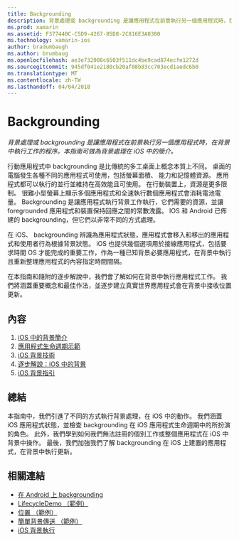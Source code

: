 ```yaml
---
title: Backgrounding
description: 背景處理或 backgrounding 是讓應用程式在前景執行另一個應用程式時，在背景中執行工作的程序。 本指南可做為背景處理在 iOS 中的簡介。
ms.prod: xamarin
ms.assetid: F377440C-C5D9-4267-85D8-2C816E3A0300
ms.technology: xamarin-ios
author: bradumbaugh
ms.author: brumbaug
ms.openlocfilehash: ae3e732008c6503f511dc4be9cad874ecfe1272d
ms.sourcegitcommit: 945df041e2180cb20af08b83cc703ecd1aedc6b0
ms.translationtype: MT
ms.contentlocale: zh-TW
ms.lasthandoff: 04/04/2018
---
```

# <a name="backgrounding"></a>Backgrounding

_背景處理或 backgrounding 是讓應用程式在前景執行另一個應用程式時，在背景中執行工作的程序。本指南可做為背景處理在 iOS 中的簡介。_

行動應用程式中 backgrounding 是比傳統的多工桌面上概念本質上不同。 桌面的電腦發生各種不同的應用程式可使用，包括螢幕面積、 能力和記憶體資源。 應用程式都可以執行的並行並維持在高效能且可使用。 在行動裝置上，資源是更多限制。 很難小型螢幕上顯示多個應用程式和全速執行數個應用程式會消耗電池電量。 Backgrounding 是讓應用程式執行背景工作執行，它們需要的資源，並讓 foregrounded 應用程式和裝置保持回應之間的常數洩露。 IOS 和 Android 已佈建的 backgrounding，但它們以非常不同的方式處理。

在 iOS、 backgrounding 辨識為應用程式狀態，應用程式會移入和移出的應用程式和使用者行為根據背景狀態。 iOS 也提供幾個選項用於接線應用程式，包括要求時間 OS 才能完成的重要工作，作為一種已知背景必要應用程式，在背景中執行且重新整理應用程式的內容指定時間間隔。

在本指南和隨附的逐步解說中，我們會了解如何在背景中執行應用程式工作。 我們將涵蓋重要概念和最佳作法，並逐步建立真實世界應用程式會在背景中接收位置更新。

## <a name="contents"></a>內容

1.  [iOS 中的背景簡介](~/ios/app-fundamentals/backgrounding/introduction-to-backgrounding-in-ios.md)
1.  [應用程式生命週期示範](~/ios/app-fundamentals/backgrounding/application-lifecycle-demo.md)
1.  [iOS 背景技術](~/ios/app-fundamentals/backgrounding/ios-backgrounding-techniques/index.md)
1.  [逐步解說：iOS 中的背景](~/ios/app-fundamentals/backgrounding/ios-backgrounding-walkthroughs/index.md)
1.  [iOS 背景指引](~/ios/app-fundamentals/backgrounding/ios-backgrounding-guidance.md)

## <a name="summary"></a>總結

本指南中，我們引進了不同的方式執行背景處理，在 iOS 中的動作。 我們涵蓋 iOS 應用程式狀態，並檢查 backgrounding 在 iOS 應用程式生命週期中的所扮演的角色。 此外，我們學到如何我們無法註冊的個別工作或整個應用程式在 iOS 中背景中操作。 最後，我們加強我們了解 backgrounding 在 iOS 上建置的應用程式，在背景中執行更新。



## <a name="related-links"></a>相關連結

- [在 Android 上 backgrounding](~/android/app-fundamentals/services/index.md)
- [LifecycleDemo （範例）](https://developer.xamarin.com/samples/monotouch/LifecycleDemo/)
- [位置 （範例）](https://developer.xamarin.com/samples/monotouch/Location/)
- [簡單背景傳送 （範例）](https://developer.xamarin.com/samples/monotouch/SimpleBackgroundTransfer/)
- [iOS 背景執行](https://developer.apple.com/library/ios/documentation/iPhone/Conceptual/iPhoneOSProgrammingGuide/BackgroundExecution/BackgroundExecution.html)
